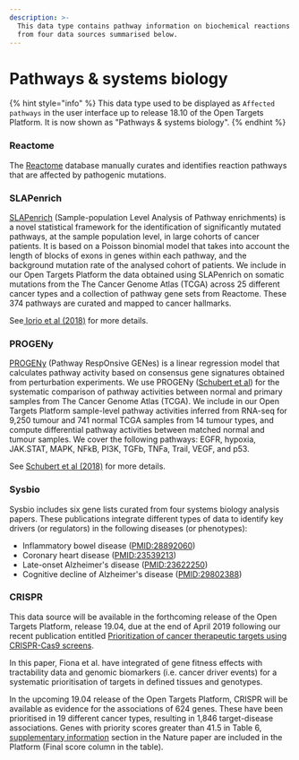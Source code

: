 ```yaml
---
description: >-
  This data type contains pathway information on biochemical reactions sourced
  from four data sources summarised below.
---
```


# Pathways & systems biology

{% hint style="info" %}
This data type used to be displayed as `Affected pathways` in the user interface up to release 18.10 of the Open Targets Platform. It is now shown as "Pathways & systems biology".
{% endhint %}

### Reactome

The [Reactome](http://www.reactome.org/) database manually curates and identifies reaction pathways that are affected by pathogenic mutations.

### SLAPenrich

[SLAPenrich](https://saezlab.github.io/SLAPenrich/) \(Sample-population Level Analysis of Pathway enrichments\) is a novel statistical framework for the identification of significantly mutated pathways, at the sample population level, in large cohorts of cancer patients. It is based on a Poisson binomial model that takes into account the length of blocks of exons in genes within each pathway, and the background mutation rate of the analysed cohort of patients. We include in our Open Targets Platform the data obtained using SLAPenrich on somatic mutations from the The Cancer Genome Atlas \(TCGA\) across 25 different cancer types and a collection of pathway gene sets from Reactome. These 374 pathways are curated and mapped to cancer hallmarks.

See[ Iorio et al \(2018\)](https://europepmc.org/abstract/MED/29713020) for more details.

### PROGENy

[PROGENy](https://saezlab.github.io/progeny/) \(Pathway RespOnsive GENes\) is a linear regression model that calculates pathway activity based on consensus gene signatures obtained from perturbation experiments. We use PROGENy \([Schubert et al](https://www.nature.com/articles/s41467-017-02391-6.epdf?author_access_token=16QkzhJ3OA3qJDqBw_GvGdRgN0jAjWel9jnR3ZoTv0NBFLUVI-ebH2AmtFlR1ykSPIho7ETJXL7VqZFC4zGtU0BaeoZncGrwx3ZW24lfVqvbSWqsQKaUXFTi_c-4pgcpX-1qerWYlkG6sha8rhrnMg%3D%3D)\) for the systematic comparison of pathway activities between normal and primary samples from The Cancer Genome Atlas \(TCGA\). We include in our Open Targets Platform sample-level pathway activities inferred from RNA-seq for 9,250 tumour and 741 normal TCGA samples from 14 tumour types, and compute differential pathway activities between matched normal and tumour samples. We cover the following pathways: EGFR, hypoxia, JAK.STAT, MAPK, NFkB, PI3K, TGFb, TNFa, Trail, VEGF,  and p53. 

See [Schubert et al \(2018\)](https://europepmc.org/abstract/MED/29295995) for more details.

### Sysbio

Sysbio includes six gene lists curated from four systems biology analysis papers. These publications integrate different types of data to identify key drivers \(or regulators\) in the following diseases \(or phenotypes\):

* Inflammatory bowel disease \([PMID:28892060](https://europepmc.org/abstract/MED/28892060)\)
* Coronary heart disease \([PMID:23539213](https://europepmc.org/abstract/MED/23539213)\)
* Late-onset Alzheimer's disease \([PMID:23622250](https://europepmc.org/abstract/MED/23622250)\)
* Cognitive decline of Alzheimer's disease \([PMID:29802388](https://europepmc.org/abstract/MED/29802388)\)

### CRISPR

This data source will be available in the forthcoming release of the Open Targets Platform, release 19.04, due at the end of April 2019 following our recent publication entitled [Prioritization of cancer therapeutic targets using CRISPR-Cas9 screens](https://europepmc.org/abstract/MED/30971826).

In this paper, Fiona et al. have integrated of gene fitness effects with tractability data and genomic biomarkers \(i.e. cancer driver events\) for a systematic prioritisation of targets in defined tissues and genotypes. 

In the upcoming 19.04 release of the Open Targets Platform, CRISPR will be available as evidence for the associations of 624 genes. These have been prioritised in 19 different cancer types, resulting in 1,846 target-disease associations. Genes with priority scores greater than 41.5 in Table 6, [supplementary information](https://www.nature.com/articles/s41586-019-1103-9#Sec44) section in the Nature paper are included in the Platform \(Final score column in the table\). 







